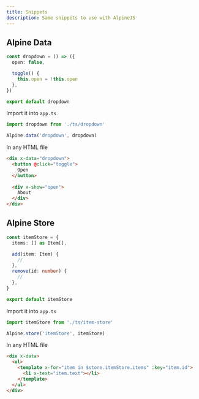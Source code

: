 ```yaml
---
title: Snippets
description: Same snippets to use with AlpineJS
---
```


## Alpine Data

```ts title="ts/dropdown.ts"
const dropdown = () => ({
  open: false,

  toggle() {
    this.open = !this.open
  },
})

export default dropdown
```

Import it into `app.ts`

```ts title="app.ts"
import dropdown from './ts/dropdown'

Alpine.data('dropdown', dropdown)
```

In any HTML file

```html
<div x-data="dropdown">
  <button @click="toggle">
    Open
  </button>
 
  <div x-show="open">
    About
  </div>
</div>
```

## Alpine Store

```ts title="ts/item-store.ts"
const itemStore = {
  items: [] as Item[],

  add(item: Item) {
    //
  },
  remove(id: number) {
    //
  },
}

export default itemStore
```

Import it into `app.ts`

```ts title="app.ts"
import itemStore from './ts/item-store'

Alpine.store('itemStore', itemStore)
```

In any HTML file

```html
<div x-data>
  <ul>
    <template x-for="item in $store.itemStore.items" :key="item.id">
      <li x-text="item.text"></li>
    </template>
  </ul>
</div>
```

